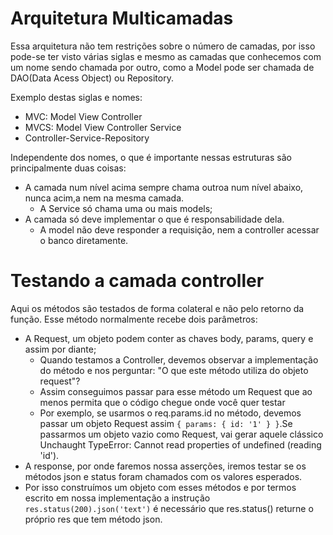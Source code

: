 # Arquitetura Multicamadas

Essa arquitetura não tem restrições sobre o número de camadas, por isso pode-se ter visto várias siglas e mesmo as camadas que conhecemos com um nome sendo chamada por outro, como a Model pode ser chamada de DAO(Data Acess Object) ou Repository.

Exemplo destas siglas e nomes:

- MVC: Model View Controller
- MVCS: Model View Controller Service
- Controller-Service-Repository

Independente dos nomes, o que é importante nessas estruturas são principalmente duas coisas:

- A camada num nível acima sempre chama outroa num nível abaixo, nunca acim,a nem na mesma camada.
  - A Service só chama uma ou mais models;
- A camada só deve implementar o que é responsabilidade dela.
  - A model não deve responder a requisição, nem a controller acessar o banco diretamente.

# Testando a camada controller

Aqui os métodos são testados de forma colateral e não pelo retorno da função. Esse método normalmente recebe dois parâmetros:

- A Request, um objeto podem conter as chaves body, params, query e assim por diante;
  - Quando testamos a Controller, devemos observar a implementação do método e nos perguntar: "O que este método utiliza do objeto request"?
  - Assim conseguimos passar para esse método um Request que ao menos permita que o código chegue onde você quer testar
  - Por exemplo, se usarmos o req.params.id no método, devemos passar um objeto Request assim `{ params: { id: '1' } }`.Se passarmos um objeto vazio como Request, vai gerar aquele clássico Unchaught TypeError: Cannot read properties of undefined (reading 'id').
- A response, por onde faremos nossa asserções, iremos testar se os métodos json e status foram chamados com os valores esperados.
 - Por isso construímos um objeto com esses métodos e por termos escrito em nossa implementação a instrução `res.status(200).json('text')` é necessário que res.status() returne o próprio res que tem método json.

